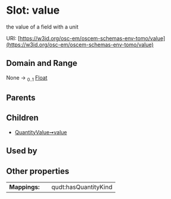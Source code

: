 
# Slot: value

the value of a field with a unit

URI: [https://w3id.org/osc-em/oscem-schemas-env-tomo/value](https://w3id.org/osc-em/oscem-schemas-env-tomo/value)


## Domain and Range

None &#8594;  <sub>0..1</sub> [Float](types/Float.md)

## Parents


## Children

 *  [QuantityValue➞value](QuantityValue_value.md)

## Used by


## Other properties

|  |  |  |
| --- | --- | --- |
| **Mappings:** | | qudt:hasQuantityKind |